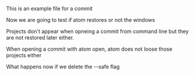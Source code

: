 This is an example file for a commit

Now we are going to test if atom restores or not the windows

Projects don't appear when opneing a commit from command line but they are not restored later either.

When opening a commit with atom open, atom does not loose those projects either


What happens now if we delete the --safe flag
